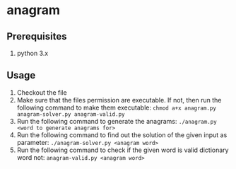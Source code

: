# anagram

## Prerequisites
1. python 3.x

## Usage
1. Checkout the file
2. Make sure that the files permission are executable. If not, then run the following command to make them executable: `chmod a+x anagram.py anagram-solver.py anagram-valid.py`
3. Run the following command to generate the anagrams: `./anagram.py <word to generate anagrams for>`
4. Run the following command to find out the solution of the given input as parameter: `./anagram-solver.py <anagram word>`
6. Run the following command to check if the given word is valid dictionary word not: `anagram-valid.py <anagram word>`
 
